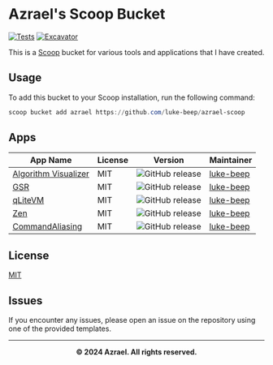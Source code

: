 # Azrael's Scoop Bucket

[![Tests](https://github.com/luke-beep/azrael-scoop/actions/workflows/ci.yml/badge.svg)](https://github.com/luke-beep/azrael-scoop/actions/workflows/ci.yml) [![Excavator](https://github.com/luke-beep/azrael-scoop/actions/workflows/excavator.yml/badge.svg)](https://github.com/luke-beep/azrael-scoop/actions/workflows/excavator.yml)

This is a [Scoop](https://scoop.sh) bucket for various tools and applications that I have created.

## Usage

To add this bucket to your Scoop installation, run the following command:

```powershell
scoop bucket add azrael https://github.com/luke-beep/azrael-scoop
```

## Apps

| App Name                                                                 | License | Version                                                                                           | Maintainer                                |
| ------------------------------------------------------------------------ | ------- | ------------------------------------------------------------------------------------------------- | ----------------------------------------- |
| [Algorithm Visualizer](https://github.com/luke-beep/AlgorithmVisualizer) | MIT     | ![GitHub release](https://img.shields.io/github/release/luke-beep/AlgorithmVisualizer.svg)        | [luke-beep](https://github.com/luke-beep) |
| [GSR](https://github.com/luke-beep/GSR)                                  | MIT     | ![GitHub release](https://img.shields.io/github/release/luke-beep/GSR.svg)                        | [luke-beep](https://github.com/luke-beep) |
| [qLiteVM](https://github.com/luke-beep/qLiteVM)                          | MIT     | ![GitHub release](https://img.shields.io/github/release/luke-beep/qLiteVM.svg)                    | [luke-beep](https://github.com/luke-beep) |
| [Zen](https://github.com/luke-beep/zen)                                  | MIT     | ![GitHub release](https://img.shields.io/github/release/luke-beep/zen.svg)                        | [luke-beep](https://github.com/luke-beep) |
| [CommandAliasing](https://github.com/luke-beep/CommandAliasing)          | MIT     | ![GitHub release](https://img.shields.io/github/release/luke-beep/commandaliasing.svg)            | [luke-beep](https://github.com/luke-beep) |

## License

[MIT](LICENSE)

## Issues

If you encounter any issues, please open an issue on the repository using one of the provided templates.

---

**<div align="center" id="footer">© 2024 Azrael. All rights reserved. <div>**
<br>
